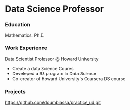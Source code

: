# Data Science Professor

### Education
Mathematics, Ph.D.


### Work Experience
Data Scientist Professor @ Howard University
- Create a data Science Coures
- Develeped a BS program in Data Science
- Co-creator of Howard University's Coursera DS course
### Projects
https://github.com/doumbiassa/practice_ud.git

